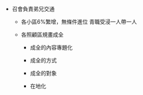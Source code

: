 - 召會負責弟兄交通
	 - 各小區6%繁增，無條件進位
青職受浸一人帶一人

	 - 各照顧區規畫成全
		 - 成全的內容專題化

		 - 成全的方式

		 - 成全的對象

		 - 在地化
